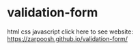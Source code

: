 # validation-form
html css javascript
click here to see website: https://zarpoosh.github.io/validation-form/
